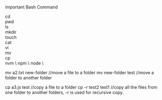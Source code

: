 important Bash Command

cd \
pwd \
ls \
mkdir \
touch \
cat \
vi \
mv \
cp \
nvm \ 
npm \ 
node \

mv a2.txt new-folder  //move a file to a folder
mv new-folder test  //move a folder to another folder

cp a3.js test  //copy a file to a folder
cp -r test2 test1 //copy all the files from one folder to another folders, -r is used for recursive copy.

